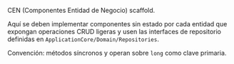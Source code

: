 CEN (Componentes Entidad de Negocio) scaffold.

Aquí se deben implementar componentes sin estado por cada entidad que expongan operaciones CRUD ligeras y usen las interfaces de repositorio definidas en `ApplicationCore/Domain/Repositories`.

Convención: métodos síncronos y operan sobre `long` como clave primaria.
